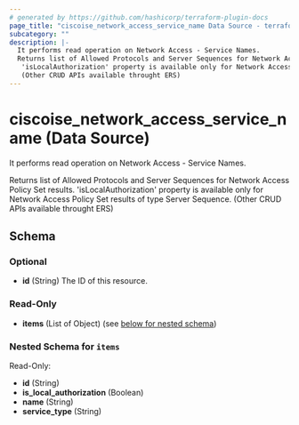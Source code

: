 ```yaml
---
# generated by https://github.com/hashicorp/terraform-plugin-docs
page_title: "ciscoise_network_access_service_name Data Source - terraform-provider-ciscoise"
subcategory: ""
description: |-
  It performs read operation on Network Access - Service Names.
  Returns list of Allowed Protocols and Server Sequences for Network Access Policy Set results.
   'isLocalAuthorization' property is available only for Network Access Policy Set results of type Server Sequence.
   (Other CRUD APIs available throught ERS)
---
```


# ciscoise_network_access_service_name (Data Source)

It performs read operation on Network Access - Service Names.

Returns list of Allowed Protocols and Server Sequences for Network Access Policy Set results.
 'isLocalAuthorization' property is available only for Network Access Policy Set results of type Server Sequence.
 (Other CRUD APIs available throught ERS)



<!-- schema generated by tfplugindocs -->
## Schema

### Optional

- **id** (String) The ID of this resource.

### Read-Only

- **items** (List of Object) (see [below for nested schema](#nestedatt--items))

<a id="nestedatt--items"></a>
### Nested Schema for `items`

Read-Only:

- **id** (String)
- **is_local_authorization** (Boolean)
- **name** (String)
- **service_type** (String)


